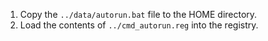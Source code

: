 1. Copy the `../data/autorun.bat` file to the HOME directory.
1. Load the contents of `../cmd_autorun.reg` into the registry.
